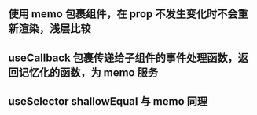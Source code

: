 ## 使用 memo 包裹组件，在 prop 不发生变化时不会重新渲染，浅层比较

## useCallback 包裹传递给子组件的事件处理函数，返回记忆化的函数，为 memo 服务

## useSelector shallowEqual 与 memo 同理
